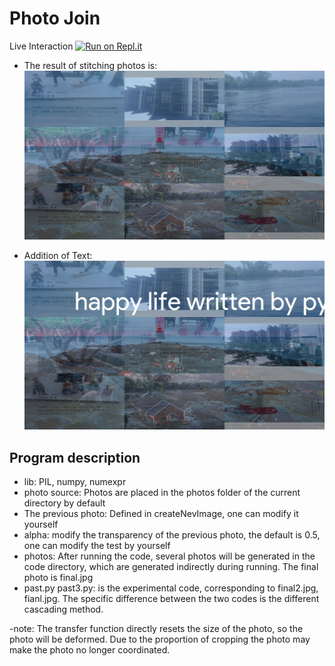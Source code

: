 # Photo Join

Live Interaction [![Run on Repl.it](https://repl.it/badge/github/Grv-Singh/Splice-Mix-Images)](https://repl.it/github/Grv-Singh/Splice-Mix-Images)

* The result of stitching photos is:
![](https://raw.githubusercontent.com/Grv-Singh/Splice-Mix-Images/main/blend.png)

* Addition of Text:
![](https://raw.githubusercontent.com/Grv-Singh/Splice-Mix-Images/main/addText.png)

## Program description
 * lib: PIL, numpy, numexpr
 * photo source: Photos are placed in the photos folder of the current directory by default
 * The previous photo: Defined in createNevImage, one can modify it yourself
 * alpha: modify the transparency of the previous photo, the default is 0.5, one can modify the test by yourself
 * photos: After running the code, several photos will be generated in the code directory, which are generated indirectly during running. The final photo is final.jpg
 * past.py past3.py: is the experimental code, corresponding to final2.jpg, fianl.jpg. The specific difference between the two codes is the different cascading method.

-note: The transfer function directly resets the size of the photo, so the photo will be deformed. Due to the proportion of cropping the photo may make the photo no longer coordinated.
